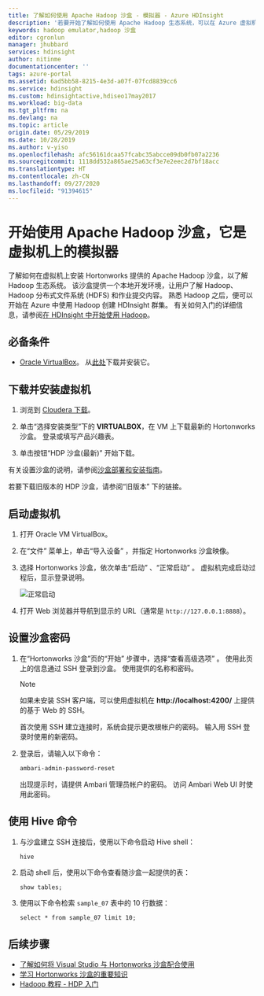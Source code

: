 ```yaml
---
title: 了解如何使用 Apache Hadoop 沙盒 - 模拟器 - Azure HDInsight
description: '若要开始了解如何使用 Apache Hadoop 生态系统，可以在 Azure 虚拟机上设置 Hortonworks 提供的 Hadoop 沙盒。 '
keywords: hadoop emulator,hadoop 沙盒
editor: cgronlun
manager: jhubbard
services: hdinsight
author: nitinme
documentationcenter: ''
tags: azure-portal
ms.assetid: 6ad5bb58-8215-4e3d-a07f-07fcd8839cc6
ms.service: hdinsight
ms.custom: hdinsightactive,hdiseo17may2017
ms.workload: big-data
ms.tgt_pltfrm: na
ms.devlang: na
ms.topic: article
origin.date: 05/29/2019
ms.date: 10/28/2019
ms.author: v-yiso
ms.openlocfilehash: afc56161dcaa57fcabc35abcce09db0fb07a2236
ms.sourcegitcommit: 1118dd532a865ae25a63cf3e7e2eec2d7bf18acc
ms.translationtype: HT
ms.contentlocale: zh-CN
ms.lasthandoff: 09/27/2020
ms.locfileid: "91394615"
---
```

# <a name="get-started-with-an-apache-hadoop-sandbox-an-emulator-on-a-virtual-machine"></a>开始使用 Apache Hadoop 沙盒，它是虚拟机上的模拟器

了解如何在虚拟机上安装 Hortonworks 提供的 Apache Hadoop 沙盒，以了解 Hadoop 生态系统。 该沙盒提供一个本地开发环境，让用户了解 Hadoop、Hadoop 分布式文件系统 (HDFS) 和作业提交内容。 熟悉 Hadoop 之后，便可以开始在 Azure 中使用 Hadoop 创建 HDInsight 群集。 有关如何入门的详细信息，请参阅[在 HDInsight 中开始使用 Hadoop](apache-hadoop-linux-tutorial-get-started.md)。

## <a name="prerequisites"></a>必备条件
* [Oracle VirtualBox](https://www.virtualbox.org/)。 从[此处](https://www.virtualbox.org/wiki/Downloads)下载并安装它。



## <a name="download-and-install-the-virtual-machine"></a>下载并安装虚拟机
1. 浏览到 [Cloudera 下载](https://www.cloudera.com/downloads/hortonworks-sandbox/hdp.html)。

2. 单击“选择安装类型”下的 **VIRTUALBOX**，在 VM 上下载最新的 Hortonworks 沙盒。 登录或填写产品兴趣表。

1. 单击按钮“HDP 沙盒(最新)”  开始下载。

有关设置沙盒的说明，请参阅[沙盒部署和安装指南](https://hortonworks.com/tutorial/sandbox-deployment-and-install-guide/section/1/)。

若要下载旧版本的 HDP 沙盒，请参阅“旧版本”  下的链接。

## <a name="start-the-virtual-machine"></a>启动虚拟机

1. 打开 Oracle VM VirtualBox。
2. 在“文件”  菜单上，单击“导入设备”  ，并指定 Hortonworks 沙盒映像。
1. 选择 Hortonworks 沙盒，依次单击“启动”  、“正常启动”  。 虚拟机完成启动过程后，显示登录说明。

    ![正常启动](./media/apache-hadoop-emulator-get-started/virtualbox-normal-start.png)

1. 打开 Web 浏览器并导航到显示的 URL（通常是 `http://127.0.0.1:8888`）。

## <a name="set-sandbox-passwords"></a>设置沙盒密码

1. 在“Hortonworks 沙盒”页的“开始”  步骤中，选择“查看高级选项”  。 使用此页上的信息通过 SSH 登录到沙盒。 使用提供的名称和密码。

   > [!NOTE]
   > 如果未安装 SSH 客户端，可以使用虚拟机在 **http://localhost:4200/** 上提供的基于 Web 的 SSH。
   > 

    首次使用 SSH 建立连接时，系统会提示更改根帐户的密码。 输入用 SSH 登录时使用的新密码。

2. 登录后，请输入以下命令：

    ```bash
    ambari-admin-password-reset
    ```

    出现提示时，请提供 Ambari 管理员帐户的密码。 访问 Ambari Web UI 时使用此密码。

## <a name="use-hive-commands"></a>使用 Hive 命令

1. 与沙盒建立 SSH 连接后，使用以下命令启动 Hive shell：

    ```bash
    hive
    ```

2. 启动 shell 后，使用以下命令查看随沙盒一起提供的表：

    ```hiveql
    show tables;
    ```

3. 使用以下命令检索 `sample_07` 表中的 10 行数据：

    ```hiveql
    select * from sample_07 limit 10;
    ```

## <a name="next-steps"></a>后续步骤
* [了解如何将 Visual Studio 与 Hortonworks 沙盒配合使用](../hdinsight-hadoop-emulator-visual-studio.md)
* [学习 Hortonworks 沙盒的重要知识](https://hortonworks.com/hadoop-tutorial/learning-the-ropes-of-the-hortonworks-sandbox/)
* [Hadoop 教程 - HDP 入门](https://hortonworks.com/hadoop-tutorial/hello-world-an-introduction-to-hadoop-hcatalog-hive-and-pig/)

<!--Update_Description: update meta data-->